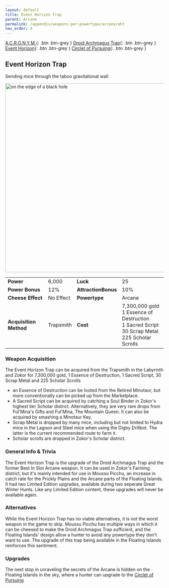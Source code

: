 ```yaml
---
layout: default
title: Event Horizon Trap
parent: Arcane
permalink: /appendix/weapons-per-powertype/arcane/eht
nav_order: 3
---
```


<span class="fs-1">[A.C.R.O.N.Y.M.](/appendix/weapons-per-powertype/arcane/acronym){: .btn .btn-grey } </span><span class="fs-1">[Droid Archmagus Trap](/appendix/weapons-per-powertype/arcane/dat){: .btn .btn-grey } </span> <span class="fs-1">[Event Horizon](/appendix/weapons-per-powertype/arcane/eht){: .btn .btn-grey } </span><span class="fs-1">[Circlet of Pursuing](/appendix/weapons-per-powertype/arcane/cop){: .btn .btn-grey }</span>
## Event Horizon Trap
Sending mice through the taboo gravitational wall


<img src="/assets/images/weapons/eht.png" alt="on the edge of a black hole" width="600">

|||||
|---|---|---|---|
| __Power__ 	| 6,000	| __Luck__ 	| 25 	|
| __Power Bonus__ 	| 12% 	|__AttractionBonus__ 	| 10% 	|
| __Cheese Effect__ 	| No Effect 	| __Powertype__ 	| Arcane 	|
| __Acquisition Method__ 	| Trapsmith 	| __Cost__ 	| 7,300,000 gold <br> 1 Essence of Destruction <br> 1 Sacred Script <br> 30 Scrap Metal <br> 225 Scholar Scrolls|

### Weapon Acquisition
The Event Horizon Trap can be acquired from the Trapsmith in the Labyrinth and Zokor for 7,300,000 gold, 1 Essence of Destruction, 1 Sacred Script, 30 Scrap Metal and 225 Scholar Scrolls
- an Essence of Destruction can be looted from the Retired Minotaur, but more conventionally can be picked up from the Marketplace.
- A Sacred Script can be acquired by catching a Soul Binder in Zokor's highest tier Scholar district. Alternatively, they are very rare drops from Ful'Mina's Gifts and Ful'Mina, The Mountain Queen. It can also be acquired by smashing a Minotaur Key.
- Scrap Metal is dropped by many mice, including but not limited to Hydra mice in the Lagoon and Steel mice when using the Digby Drillbot. The latter is the current recommended route to farm it.
- Scholar scrolls are dropped in Zokor's Scholar district.

### General Info & Trivia
The Event Horizon Trap is the upgrade of the Droid Archmagus Trap and the former Best In Slot Arcane weapon. It can be used in Zokor's Farming district, but it's mainly intended for use in Moussu Picchu, an increase in catch rate for the Prickly Plains and the Arcane parts of the Floating Islands.
It had two Limited Edition upgrades, available during two seperate Great Winter Hunts. Like any Limited Edition content, these upgrades will never be available again.

### Alternatives
While the Event Horizon Trap has no viable alternatives, it is not the worst weapon in the game to skip. Moussu Picchu has multiple ways in which it can be cheesed to make the Droid Archmagus Trap sufficient, and the Floating Islands' design allow a hunter to avoid any powertype they don't want to use. The upgrade of this trap being available in the Floating Islands reinforces this sentiment.

### Upgrades
The next stop in unraveling the secrets of the Arcane is hidden on the Floating Islands in the sky, where a hunter can upgrade to the [Circlet of Pursuing](/appendix/weapons-per-powertype/arcane/eht)